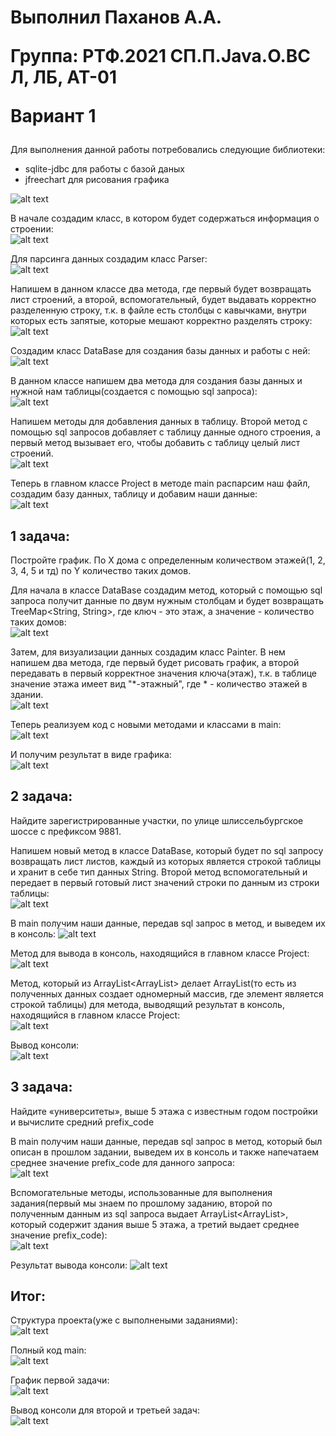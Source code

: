 <h1>Выполнил Паханов А.А.
  
Группа: РТФ.2021 СП.П.Java.О.ВС Л, ЛБ, АТ-01

Вариант 1</h1>
Для выполнения данной работы потребовались следующие библиотеки:  
  
* sqlite-jdbc для работы с базой даных
* jfreechart для рисования графика  

![alt text](/images/libraries.PNG)
  
В начале создадим класс, в котором будет содержаться информация о строении:  
![alt text](/images/building1.PNG)

Для парсинга данных создадим класс Parser:  
![alt text](/images/parser1.PNG)
  
Напишем в данном классе два метода, где первый будет возвращать лист строений, а второй, вспомогательный, будет выдавать корректно разделенную строку, т.к. в файле есть столбцы с кавычками, внутри которых есть запятые, которые мешают корректно разделять строку:  
![alt text](/images/parser2.PNG)

Создадим класс DataBase для создания базы данных и работы с ней:  
![alt text](/images/dataBase1.PNG)

В данном классе напишем два метода для создания базы данных и нужной нам таблицы(создается с помощью sql запроса):  
![alt text](/images/dataBase2.PNG)

Напишем методы для добавления данных в таблицу. Второй метод с помощью sql запросов добавляет с таблицу данные одного строения, а первый метод вызывает его, чтобы добавить с таблицу целый лист строений.  
![alt text](/images/dataBase2.PNG)

Теперь в главном классе Project в методе main распарсим наш файл, создадим базу данных, таблицу и добавим наши данные:  
![alt text](/images/creatingAndParsing.PNG)

## 1 задача:  
Постройте график. По Х дома с определенным количеством этажей(1, 2, 3, 4, 5 и тд) по Y количество таких домов.

Для начала в классе DataBase создадим метод, который с помощью sql запроса получит данные по двум нужным столбцам и будет возвращать TreeMap<String, String>, где ключ - это этаж, а значение - количество таких домов:  
![alt text](/images/dataBase4.PNG)

Затем, для визуализации данных создадим класс Painter. В нем напишем два метода, где первый будет рисовать график, а второй передавать в первый корректное значения ключа(этаж), т.к. в таблице значение этажа имеет вид "*-этажный", где * - количество этажей в здании.  
![alt text](/images/painter1.PNG)

Теперь реализуем код с новыми методами и классами в main:  
![alt text](/images/firstTaskMain.PNG)

И получим результат в виде графика:  
![alt text](/images/firstTask.PNG)

## 2 задача:  
Найдите зарегистрированные участки, по улице шлиссельбургское шоссе с префиксом 9881.

Напишем новый метод в классе DataBase, который будет по sql запросу возвращать лист листов, каждый из которых является строкой таблицы и хранит в себе тип данных String. Второй метод вспомогательный и передает в первый готовый лист значений строки по данным из строки таблицы:  
![alt text](/images/dataBase5.PNG)

В main получим наши данные, передав sql запрос в метод, и выведем их в консоль:
![alt text](/images/secondTaskMain.PNG)

Метод для вывода в консоль, находящийся в главном классе Project:  
![alt text](/images/print.PNG)

Метод, который из ArrayList<ArrayList<String>> делает ArrayList<String>(то есть из полученных данных создает одномерный массив, где элемент является строкой таблицы) для метода, выводящий результат в консоль, находящийся в главном классе Project:  
![alt text](/images/help2.PNG)

Вывод консоли:  
![alt text](/images/secondTask.PNG)

## 3 задача:  
Найдите «университеты», выше 5 этажа с известным годом постройки и вычислите средний prefix_code

В main получим наши данные, передав sql запрос в метод, который был описан в прошлом задании, выведем их в консоль и также напечатаем среднее значение prefix_code для данного запроса:  
![alt text](/images/thirdTaskMain.PNG)
  
Вспомогательные методы, использованные для выполнения задания(первый мы знаем по прошлому заданию, второй по полученным данным из sql запроса выдает ArrayList<ArrayList<String>>, который содержит здания выше 5 этажа, а третий выдает среднее значение prefix_code):  
![alt text](/images/help3.PNG)

Результат вывода консоли:
![alt text](/images/thirdTask.PNG)
  
## Итог:

Структура проекта(уже с выполнеными заданиями):  
![alt text](/images/structureWithCodeExecution.PNG)
  
Полный код main:  
![alt text](/images/fullMain.PNG)
  
График первой задачи:  
![alt text](/images/firstTask.PNG)
  
Вывод консоли для второй и третьей задач:  
![alt text](/images/consoleOutput.PNG)
